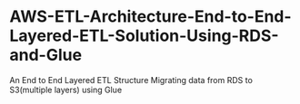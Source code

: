 # AWS-ETL-Architecture-End-to-End-Layered-ETL-Solution-Using-RDS-and-Glue
An End to End Layered ETL Structure Migrating data from RDS to S3(multiple layers) using Glue
